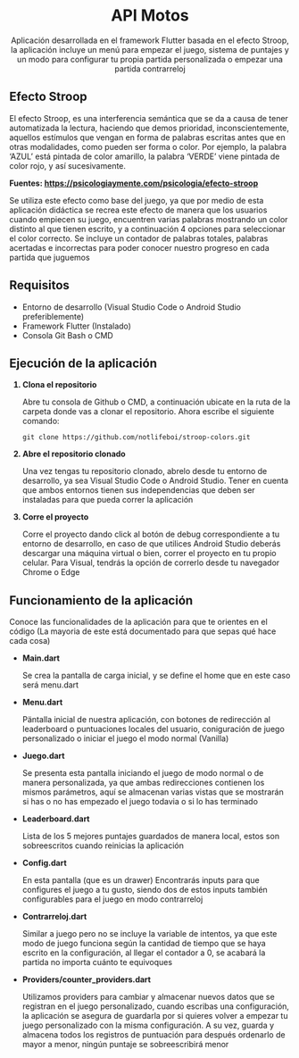 <h1 align="center">API Motos</h1>
<p align="center">Aplicación desarrollada en el framework Flutter basada en el efecto Stroop, la aplicación incluye un menú para empezar el juego, sistema de puntajes y un modo para configurar tu propia partida personalizada o empezar una partida contrarreloj</p>

<h2>Efecto Stroop</h2>
<p>El efecto Stroop, es una interferencia semántica que se da a causa de tener automatizada la lectura, haciendo que demos prioridad, inconscientemente, aquellos estímulos que vengan en forma de palabras escritas antes que en otras modalidades, como pueden ser forma o color. Por ejemplo, la palabra ‘AZUL’ está pintada de color amarillo, la palabra ‘VERDE’ viene pintada de color rojo, y así sucesivamente.</p>

<b>Fuentes: https://psicologiaymente.com/psicologia/efecto-stroop</b>

Se utiliza este efecto como base del juego, ya que por medio de esta aplicación didáctica se recrea este efecto de manera que los usuarios cuando empiecen su juego, encuentren varias palabras mostrando un color distinto al que tienen escrito, y a continuación 4 opciones para seleccionar el color correcto. Se incluye un contador de palabras totales, palabras acertadas e incorrectas para poder conocer nuestro progreso en cada partida que juguemos</p>

<h2>Requisitos</h2>
<ul>
  <li>Entorno de desarrollo (Visual Studio Code o Android Studio preferiblemente)</li>
  <li>Framework Flutter (Instalado)</li>
  <li>Consola Git Bash o CMD</li>
</ul>

<h2>Ejecución de la aplicación</h2>
<p>
  <ol>
  <b><li>Clona el repositorio</li></b>
    <p>Abre tu consola de Github o CMD, a continuación ubicate en la ruta de la carpeta donde vas a clonar el repositorio. Ahora escribe el siguiente comando: </p>
    <pre><code>git clone https://github.com/notlifeboi/stroop-colors.git</code></pre>
  <b><li>Abre el repositorio clonado</li></b>
    <p>Una vez tengas tu repositorio clonado, abrelo desde tu entorno de desarrollo, ya sea Visual Studio Code o Android Studio. Tener en cuenta que ambos entornos tienen sus     independencias que deben ser instaladas para que pueda correr la aplicación</p>
  <b><li>Corre el proyecto</li></b>
    <p>Corre el proyecto dando click al botón de debug correspondiente a tu entorno de desarrollo, en caso de que utilices Android Studio deberás descargar una máquina            virtual o bien, correr el proyecto en tu propio celular. Para Visual, tendrás la opción de correrlo desde tu navegador Chrome o Edge</p>
  </ol>
</p>

<h2>Funcionamiento de la aplicación</h2>
<p>Conoce las funcionalidades de la aplicación para que te orientes en el código (La mayoria de este está documentado para que sepas qué hace cada cosa)</p>
  <ul>
    <b><li>Main.dart</li></b>
    <p>Se crea la pantalla de carga inicial, y se define el home que en este caso será menu.dart</p>
    <b><li>Menu.dart</li></b>
    <p>Päntalla inicial de nuestra aplicación, con botones de redirección al leaderboard o puntuaciones locales del usuario, coniguración de juego personalizado o iniciar el      juego el modo normal (Vanilla)</p>
    <b><li>Juego.dart</li></b>
    <p>Se presenta esta pantalla iniciando el juego de modo normal o de manera personalizada, ya que ambas redirecciones contienen los mismos parámetros, aquí se almacenan        varias vistas que se mostrarán si has o no has empezado el juego todavia o si lo has terminado</p>
    <b><li>Leaderboard.dart</li></b>
    <p>Lista de los 5 mejores puntajes guardados de manera local, estos son sobreescritos cuando reinicias la aplicación</p>
    <b><li>Config.dart</li></b>
    <p>En esta pantalla (que es un drawer) Encontrarás inputs para que configures el juego a tu gusto, siendo dos de estos inputs también configurables para el juego en modo       contrarreloj</p>
    <b><li>Contrarreloj.dart</li></b>
    <p>Similar a juego pero no se incluye la variable de intentos, ya que este modo de juego funciona según la cantidad de tiempo que se haya escrito en la configuración, al      llegar el contador a 0, se acabará la partida no importa cuánto te equivoques</p>
    <b><li>Providers/counter_providers.dart</li></b>
    <p>Utilizamos providers para cambiar y almacenar nuevos datos que se registran en el juego personalizado, cuando escribas una configuración, la aplicación se asegura de       guardarla por si quieres volver a empezar tu juego personalizado con la misma configuración. A su vez, guarda y almacena todos los registros de puntuación para 
    después ordenarlo de mayor a menor, ningún puntaje se sobreescribirá   
    menor</p>
  </ul>




